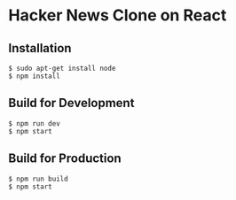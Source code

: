 # Hacker News Clone on React

## Installation

```shell
$ sudo apt-get install node
$ npm install
```

## Build for Development

```shell
$ npm run dev
$ npm start
```

## Build for Production

```shell
$ npm run build
$ npm start
```
